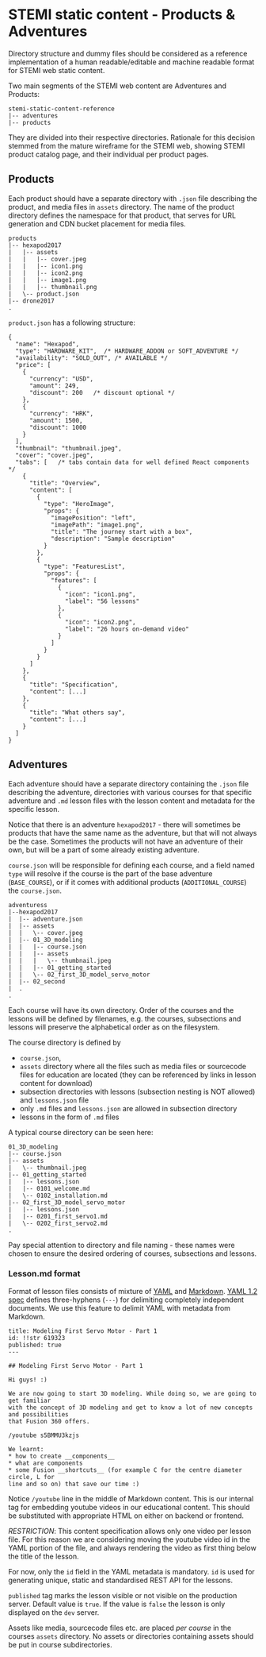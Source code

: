 # STEMI static content - Products & Adventures

Directory structure and dummy files should be considered as a reference implementation
of a human readable/editable and machine readable format for STEMI web static content.

Two main segments of the STEMI web content are Adventures and Products:

```
stemi-static-content-reference
|-- adventures
|-- products
```

They are divided into their respective directories. Rationale for this decision
stemmed from the mature wireframe for the STEMI web, showing STEMI product catalog
page, and their individual per product pages.

## Products

Each product should have a separate directory with `.json` file describing the
product, and media files in `assets` directory. The name of the product directory
defines the namespace for that product, that serves for URL generation and CDN
bucket placement for media files.

```
products
|-- hexapod2017
|   |-- assets
|   |   |-- cover.jpeg
|   |   |-- icon1.png
|   |   |-- icon2.png
|   |   |-- image1.png
|   |   |-- thumbnail.png
|   \-- product.json
|-- drone2017
.
```

`product.json` has a following structure:

```
{
  "name": "Hexapod",
  "type": "HARDWARE_KIT",  /* HARDWARE_ADDON or SOFT_ADVENTURE */
  "availability": "SOLD_OUT", /* AVAILABLE */
  "price": [
    {
      "currency": "USD",
      "amount": 249,
      "discount": 200   /* discount optional */
    },
    {
      "currency": "HRK",
      "amount": 1500,
      "discount": 1000
    }
  ],
  "thumbnail": "thumbnail.jpeg",
  "cover": "cover.jpeg",
  "tabs": [   /* tabs contain data for well defined React components */
    {
      "title": "Overview",
      "content": [
        {
          "type": "HeroImage",
          "props": {
            "imagePosition": "left",
            "imagePath": "image1.png",
            "title": "The journey start with a box",
            "description": "Sample description"
          }
        },
        {
          "type": "FeaturesList",
          "props": {
            "features": [
              {
                "icon": "icon1.png",
                "label": "56 lessons"
              },
              {
                "icon": "icon2.png",
                "label": "26 hours on-demand video"
              }
            ]
          }
        }
      ]
    },
    {
      "title": "Specification",
      "content": [...]
    },
    {
      "title": "What others say",
      "content": [...]
    }
  ]
}
```

## Adventures

Each adventure should have a separate directory containing the `.json` file describing
the adventure, directories with various courses for that specific adventure and `.md`
lesson files with the lesson content and metadata for the specific lesson.

Notice that there is an adventure `hexapod2017` - there will sometimes be products
that have the same name as the adventure, but that will not always be the case.
Sometimes the products will not have an adventure of their own, but will be a part
of some already existing adventure.

`course.json`  will be responsible for defining each course, and a field named `type`
will resolve if the course is the part of the base adventure (`BASE_COURSE`), or if it comes with additional products (`ADDITIONAL_COURSE`) the `course.json`.

```
adventuress
|--hexapod2017
|  |-- adventure.json
|  |-- assets
|  |   \-- cover.jpeg
|  |-- 01_3D_modeling
|  |   |-- course.json
|  |   |-- assets
|  |   |   \-- thumbnail.jpeg
|  |   |-- 01_getting_started
|  |   \-- 02_first_3D_model_servo_motor
|  |-- 02_second
|  .
.
```

Each course will have its own directory. Order of the courses and the lessons
will be defined by filenames, e.g. the courses, subsections and lessons will
preserve the alphabetical order as on the filesystem.

The course directory is defined by
  - `course.json`,
  - `assets` directory where all
the files such as media files or sourcecode files for education are located
(they can be referenced by links in lesson content for download)
  - subsection directories with lessons (subsection nesting is NOT allowed) and `lessons.json` file
  - only `.md` files and `lessons.json` are allowed in subsection directory
  - lessons in the form of `.md` files

  A typical course directory can be seen here:

```
01_3D_modeling
|-- course.json
|-- assets
|   \-- thumbnail.jpeg
|-- 01_getting_started
|   |-- lessons.json
|   |-- 0101_welcome.md
|   \-- 0102_installation.md
|-- 02_first_3D_model_servo_motor
|   |-- lessons.json
|   |-- 0201_first_servo1.md
|   \-- 0202_first_servo2.md
.
```

Pay special attention to directory and file naming - these names were chosen to
ensure the desired ordering of courses, subsections and lessons.

### Lesson.md format

Format of lesson files consists of mixture of [YAML](http://yaml.org/) and [Markdown](https://daringfireball.net/projects/markdown/). [YAML 1.2 spec](http://yaml.org/spec/1.2/spec.html#id2800132) defines three-hyphens (`---`) for delimiting
completely independent documents. We use this feature to delimit YAML with metadata from Markdown.

```
title: Modeling First Servo Motor - Part 1
id: !!str 619323
published: true
---

## Modeling First Servo Motor - Part 1

Hi guys! :)

We are now going to start 3D modeling. While doing so, we are going to get familiar
with the concept of 3D modeling and get to know a lot of new concepts and possibilities
that Fusion 360 offers.

/youtube s5BMMU3kzjs

We learnt:
* how to create __components__
* what are components
* some Fusion __shortcuts__ (for example C for the centre diameter circle, L for
line and so on) that save our time :)
```

Notice `/youtube` line in the middle of Markdown content. This is our internal
tag for embedding youtube videos in our educational content. This should be substituted
with appropriate HTML on either on backend or frontend.

_RESTRICTION_: This content specification allows only one video per lesson file. For
this reason we are considering moving the youtube video id in the YAML portion of
the file, and always rendering the video as first thing below the title of the lesson.

For now, only the `id` field in the YAML metadata is mandatory. `id` is used for
generating unique, static and standardised REST API for the lessons.

`published` tag marks the lesson visible or not visible on the production server.
Default value is `true`. If the value is `false` the lesson is only displayed on
the `dev` server.

Assets like media, sourcecode files etc. are placed _per course_ in the courses
`assets` directory. No assets or directories containing assets should be put in
course subdirectories.
